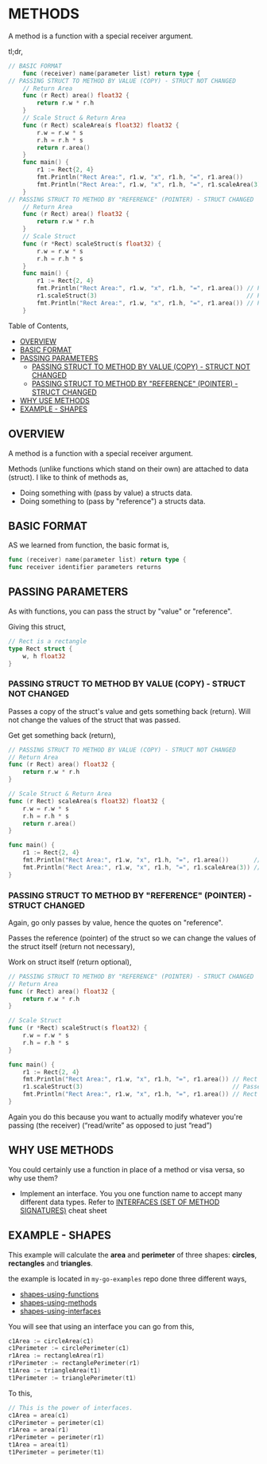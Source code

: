 # METHODS

A method is a function with a special receiver argument.

tl;dr,

```go
// BASIC FORMAT
    func (receiver) name(parameter list) return type {
// PASSING STRUCT TO METHOD BY VALUE (COPY) - STRUCT NOT CHANGED
    // Return Area
    func (r Rect) area() float32 {
        return r.w * r.h
    }
    // Scale Struct & Return Area
    func (r Rect) scaleArea(s float32) float32 {
        r.w = r.w * s
        r.h = r.h * s
        return r.area()
    }
    func main() {
        r1 := Rect{2, 4}
        fmt.Println("Rect Area:", r1.w, "x", r1.h, "=", r1.area())       // Rect Area: 2 x 4 = 8
        fmt.Println("Rect Area:", r1.w, "x", r1.h, "=", r1.scaleArea(3)) // Rect Area: 6 x 12 = 72
    }
// PASSING STRUCT TO METHOD BY "REFERENCE" (POINTER) - STRUCT CHANGED
    // Return Area
    func (r Rect) area() float32 {
        return r.w * r.h
    }
    // Scale Struct
    func (r *Rect) scaleStruct(s float32) {
        r.w = r.w * s
        r.h = r.h * s
    }
    func main() {
        r1 := Rect{2, 4}
        fmt.Println("Rect Area:", r1.w, "x", r1.h, "=", r1.area()) // Rect Area: 2 x 4 = 8
        r1.scaleStruct(3)                                          // Passed by Reference
        fmt.Println("Rect Area:", r1.w, "x", r1.h, "=", r1.area()) // Rect Area: 6 x 12 = 72
    }
```

Table of Contents,

* [OVERVIEW](https://github.com/JeffDeCola/my-cheat-sheets/tree/master/software/development/languages/go-cheat-sheet/methods.md#overview)
* [BASIC FORMAT](https://github.com/JeffDeCola/my-cheat-sheets/tree/master/software/development/languages/go-cheat-sheet/methods.md#basic-format)
* [PASSING PARAMETERS](https://github.com/JeffDeCola/my-cheat-sheets/tree/master/software/development/languages/go-cheat-sheet/methods.md#passing-parameters)
  * [PASSING STRUCT TO METHOD BY VALUE (COPY) - STRUCT NOT CHANGED](https://github.com/JeffDeCola/my-cheat-sheets/tree/master/software/development/languages/go-cheat-sheet/methods.md#passing-struct-to-method-by-value-copy---struct-not-changed)
  * [PASSING STRUCT TO METHOD BY "REFERENCE" (POINTER) - STRUCT CHANGED](https://github.com/JeffDeCola/my-cheat-sheets/tree/master/software/development/languages/go-cheat-sheet/methods.md#passing-struct-to-method-by-reference-pointer---struct-changed)
* [WHY USE METHODS](https://github.com/JeffDeCola/my-cheat-sheets/tree/master/software/development/languages/go-cheat-sheet/methods.md#why-use-methods)
* [EXAMPLE - SHAPES](https://github.com/JeffDeCola/my-cheat-sheets/tree/master/software/development/languages/go-cheat-sheet/methods.md#example---shapes)

## OVERVIEW

A method is a function with a special receiver argument.

Methods (unlike functions which stand on their own)
are attached to data (struct). I like to think of methods as,

* Doing something with (pass by value) a structs data.
* Doing something to (pass by "reference") a structs data.

## BASIC FORMAT

AS we learned from function, the basic format is,

```go
func (receiver) name(parameter list) return type {
func receiver identifier parameters returns
```

## PASSING PARAMETERS

As with functions, you can pass the struct by "value" or "reference".

Giving this struct,

```go
// Rect is a rectangle
type Rect struct {
    w, h float32
}
```

### PASSING STRUCT TO METHOD BY VALUE (COPY) - STRUCT NOT CHANGED

Passes a copy of the struct's value and gets something back (return).
Will not change the values of the struct that was passed.

Get get something back (return),

```go
// PASSING STRUCT TO METHOD BY VALUE (COPY) - STRUCT NOT CHANGED
// Return Area
func (r Rect) area() float32 {
    return r.w * r.h
}

// Scale Struct & Return Area
func (r Rect) scaleArea(s float32) float32 {
    r.w = r.w * s
    r.h = r.h * s
    return r.area()
}

func main() {
    r1 := Rect{2, 4}
    fmt.Println("Rect Area:", r1.w, "x", r1.h, "=", r1.area())       // Rect Area: 2 x 4 = 8
    fmt.Println("Rect Area:", r1.w, "x", r1.h, "=", r1.scaleArea(3)) // Rect Area: 6 x 12 = 72
}
```

### PASSING STRUCT TO METHOD BY "REFERENCE" (POINTER) - STRUCT CHANGED

Again, go only passes by value, hence the quotes on "reference".

Passes the reference (pointer) of the struct so we can change
the values of the struct itself (return not necessary),

Work on struct itself (return optional),

```go
// PASSING STRUCT TO METHOD BY "REFERENCE" (POINTER) - STRUCT CHANGED
// Return Area
func (r Rect) area() float32 {
    return r.w * r.h
}

// Scale Struct
func (r *Rect) scaleStruct(s float32) {
    r.w = r.w * s
    r.h = r.h * s
}

func main() {
    r1 := Rect{2, 4}
    fmt.Println("Rect Area:", r1.w, "x", r1.h, "=", r1.area()) // Rect Area: 2 x 4 = 8
    r1.scaleStruct(3)                                          // Passed by Reference
    fmt.Println("Rect Area:", r1.w, "x", r1.h, "=", r1.area()) // Rect Area: 6 x 12 = 72
}
```

Again you do this because you want to actually modify whatever you're passing
(the receiver) (“read/write” as opposed to just “read”)

## WHY USE METHODS

You could certainly use a function in place of a method or visa
versa, so why use them?

* Implement an interface.  You you one function name to accept many
  different data types. Refer to
  [INTERFACES (SET OF METHOD SIGNATURES)](https://github.com/JeffDeCola/my-cheat-sheets/blob/master/software/development/languages/go-cheat-sheet/interfaces.md)
  cheat sheet

## EXAMPLE - SHAPES

This example will calculate the **area** and **perimeter**
of three shapes: **circles**, **rectangles** and **triangles**.

the example is located in `my-go-examples` repo done three different ways,

* [shapes-using-functions](https://github.com/JeffDeCola/my-go-examples/tree/master/basic-syntax/functions/shapes-using-functions)
* [shapes-using-methods](https://github.com/JeffDeCola/my-go-examples/tree/master/basic-syntax/functions/shapes-using-methods)
* [shapes-using-interfaces](https://github.com/JeffDeCola/my-go-examples/tree/master/basic-syntax/functions/shapes-using-interfaces)

You will see that using an interface you can go from this,

```go
c1Area := circleArea(c1)
c1Perimeter := circlePerimeter(c1)
r1Area := rectangleArea(r1)
r1Perimeter := rectanglePerimeter(r1)
t1Area := triangleArea(t1)
t1Perimeter := trianglePerimeter(t1)
```

To this,

```go
// This is the power of interfaces.
c1Area = area(c1)
c1Perimeter = perimeter(c1)
r1Area = area(r1)
r1Perimeter = perimeter(r1)
t1Area = area(t1)
t1Perimeter = perimeter(t1)
```
